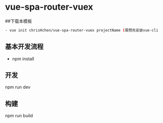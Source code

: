 # vue-spa-router-vuex


##下载本模板

```sh
- vue init chrisHchen/vue-spa-router-vuex projectName (需预先安装vue-cli)
```

## 基本开发流程

- npm install

## 开发

npm run dev

## 构建

npm run build
